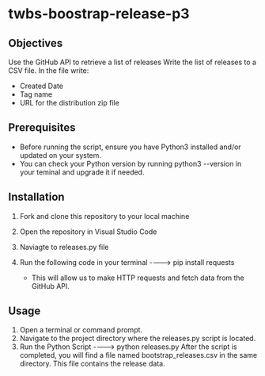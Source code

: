 # twbs-boostrap-release-p3

## Objectives

Use the GitHub API to retrieve a list of releases
Write the list of releases to a CSV file.  In the file write:
 - Created Date
 - Tag name
 - URL for the distribution zip file

## Prerequisites

- Before running the script, ensure you have Python3 installed and/or updated on your system. 
- You can check your Python version by running  python3 --version  in your teminal and upgrade it if needed.

## Installation

1. Fork and clone this repository to your local machine
2. Open the repository in Visual Studio Code
3. Naviagte to releases.py file

4. Run the following code in your terminal ---->  pip install requests
   - This will allow us to make HTTP requests and fetch data from the GitHub API.

## Usage

1. Open a terminal or command prompt.
2. Navigate to the project directory where the releases.py script is located.
3. Run the Python Script  ----> python releases.py
   After the script is completed, you will find a file named bootstrap_releases.csv in the same directory. This file contains the 
   release data.

